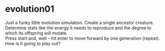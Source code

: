 # evolution01

Just a funky little evolution simulation. 
Create a single ancestor creature. 
Determine stats like the energy it needs to reproduce and the degree to which its offspring will mutate.  
Press start and, well – hit enter to move forward by one generation (repeat).  
How is it going to play out?  
